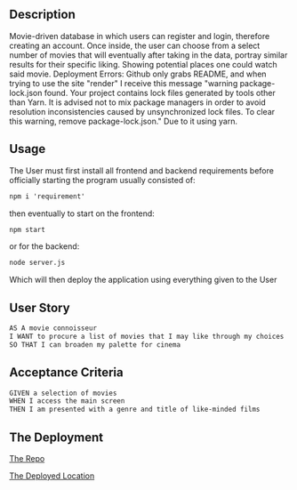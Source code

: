 
## Description

Movie-driven database in which users can register and login, therefore creating an account. Once inside, the user can choose from a select number of movies that will eventually after taking in the data, portray  similar results for their specific liking. Showing potential places one could watch said movie.
Deployment Errors: Github only grabs README, and when trying to use the site "render" I receive this message "warning package-lock.json found. Your project contains lock files generated by tools other than Yarn. It is advised not to mix package managers in order to avoid resolution inconsistencies caused by unsynchronized lock files. To clear this warning, remove package-lock.json." Due to it using yarn. 


## Usage

The User must first install all frontend and backend requirements before officially starting the program usually consisted of: 
```md
npm i 'requirement'
```
then eventually to start on the frontend:
```md
npm start
```
or for the backend:
```md
node server.js
```
Which will then deploy the application using everything given to the User

## User Story

```md
AS A movie connoisseur
I WANT to procure a list of movies that I may like through my choices
SO THAT I can broaden my palette for cinema
```
## Acceptance Criteria
```md
GIVEN a selection of movies
WHEN I access the main screen
THEN I am presented with a genre and title of like-minded films
```

## The Deployment

[The Repo](https://github.com/shumanji7/project-2-repo)

[The Deployed Location](https://nikweisbloom.github.io/movie-forest-deploy/)
